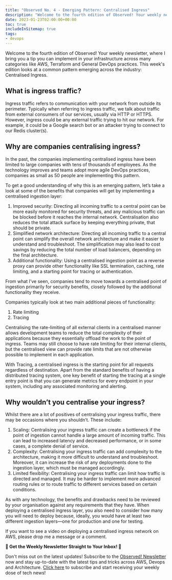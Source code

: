 ```yaml
---
title: "Observed No. 4 - Emerging Pattern: Centralised Ingress"
description: "Welcome to the fourth edition of Observed! Your weekly newsletter, where I bring you a tip you can implement in your infrastructure across many categories like AWS, Terraform and General DevOps practices. This week's edition looks at a common pattern emerging across the industry: Centralised Ingress"
date: 2023-01-23T02:00:00+00:00
toc: true
includeInSitemap: true
tags:
- devops
---
```

Welcome to the fourth edition of Observed! Your weekly newsletter, where I bring you a tip you can implement in your infrastructure across many categories like AWS, Terraform and General DevOps practices. This week's edition looks at a common pattern emerging across the industry: Centralised Ingress.

<!--more-->

## What is ingress traffic?

Ingress traffic refers to communication with your network from outside its perimeter. Typically when referring to ingress traffic, we talk about traffic from external consumers of our services, usually via HTTP or HTTPS. However, ingress could be any external traffic trying to hit our network. For example, it could be a Google search bot or an attacker trying to connect to our Redis cluster(s).

## Why are companies centralising ingress?

In the past, the companies implementing centralised ingress have been limited to large companies with tens of thousands of employees. As the technology improves and teams adopt more agile DevOps practices, companies as small as 50 people are implementing this pattern.

To get a good understanding of why this is an emerging pattern, let’s take a look at some of the benefits that companies will get by implementing a centralised ingestion layer:

1. Improved security: Directing all incoming traffic to a central point can be more easily monitored for security threats, and any malicious traffic can be blocked before it reaches the internal network. Centralisation also reduces the total attack surface by keeping everything private, that should be private.
2. Simplified network architecture: Directing all incoming traffic to a central point can simplify the overall network architecture and make it easier to understand and troubleshoot. The simplification may also lead to cost savings by reducing the total number of load balancers, depending on the final architecture.
3. Additional functionality: Using a centralised ingestion point as a reverse proxy can provide other functionality like SSL termination, caching, rate limiting, and a starting point for tracing or authentication.

From what I’ve seen, companies tend to move towards a centralised point of ingestion primarily for security benefits, closely followed by the additional functionality they receive.

Companies typically look at two main additional pieces of functionality:

1. Rate limiting
2. Tracing

Centralising the rate-limiting of all external clients in a centralised manner allows development teams to reduce the total complexity of their applications because they essentially offload the work to the point of ingress. Teams may still choose to have rate limiting for their internal clients, but the centralised view can provide rate limits that are not otherwise possible to implement in each application.

With Tracing, a centralised ingress is the starting point for all requests regardless of destination. Apart from the standard benefits of having a distributed tracing system, one key benefit of starting the tracing at a single entry point is that you can generate metrics for every endpoint in your system, including any associated monitoring and alerting.

## Why wouldn’t you centralise your ingress?

Whilst there are a lot of positives of centralising your ingress traffic, there may be occasions where you shouldn’t. These include:

1. Scaling: Centralising your ingress traffic can create a bottleneck if the point of ingestion cannot handle a large amount of incoming traffic. This can lead to increased latency and decreased performance, or in some cases, a complete denial of service.
2. Complexity: Centralising your ingress traffic can add complexity to the architecture, making it more difficult to understand and troubleshoot. Moreover, it can increase the risk of any deployments done to the ingestion layer, which must be managed accordingly.
3. Limited flexibility: Centralising your ingress traffic can limit how traffic is directed and managed. It may be harder to implement more advanced routing rules or to route traffic to different services based on certain conditions.

As with any technology, the benefits and drawbacks need to be reviewed by your organisation against any requirements that they have. When deploying a centralised ingress layer, you also need to consider how many you will need to deploy because, ideally, you would have at least two different ingestion layers—one for production and one for testing.

If you want to see a video on deploying a centralised ingress network on AWS, please drop me a message or a comment.

**📣 Get the Weekly Newsletter Straight to Your Inbox! 📣**

Don't miss out on the latest updates! Subscribe to the [Observed! Newsletter](https://news.codewithstu.tv) now and stay up-to-date with the latest tips and tricks across AWS, Devops and Architecture. [Click here](https://news.codewithstu.tv) to subscribe and start receiving your weekly dose of tech news!
